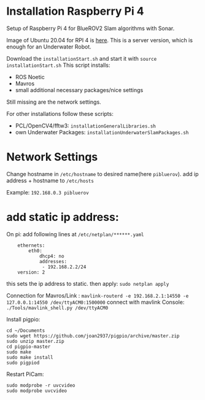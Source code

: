 # Installation Raspberry Pi 4

Setup of Raspberry Pi 4 for BlueROV2 Slam algorithms with Sonar.

Image of Ubuntu 20.04 for RPI 4 is [here](https://ubuntu.com/download/raspberry-pi).
This is a server version, which is enough for an Underwater Robot.

Download the `installationStart.sh` and start it with `source installationStart.sh`
This script installs:
* ROS Noetic
* Mavros
* small additional necessary packages/nice settings

Still missing are the network settings.

For other installations follow these scripts:

* PCL/OpenCV4/fftw3: `installationGeneralLibraries.sh`
* own Underwater Packages: `installationUnderwaterSlamPackages.sh`


# Network Settings

Change hostname in `/etc/hostname` to desired name(here `pibluerov`).
add ip address + hostname to `/etc/hosts`

Example: `192.168.0.3 pibluerov`

# add static ip address:

On pi: add following lines at `/etc/netplan/******.yaml`
```network:
    ethernets:
        eth0:
            dhcp4: no
            addresses:
             - 192.168.2.2/24
    version: 2
```
this sets the ip address to static. 
then apply: `sudo netplan apply`

Connection for Mavros/Link : `mavlink-routerd -e 192.168.2.1:14550 -e 127.0.0.1:14550 /dev/ttyACM0:1500000`
connect with mavlink Console: `./Tools/mavlink_shell.py /dev/ttyACM0`


Install pigpio:
```
cd ~/Documents
sudo wget https://github.com/joan2937/pigpio/archive/master.zip
sudo unzip master.zip
cd pigpio-master
sudo make
sudo make install
sudo pigpiod

```

Restart PiCam:
```
sudo modprobe -r uvcvideo
sudo modprobe uvcvideo
```



